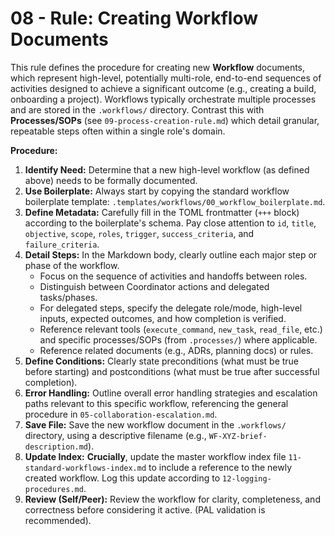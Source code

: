 # 08 - Rule: Creating Workflow Documents

This rule defines the procedure for creating new **Workflow** documents, which represent high-level, potentially multi-role, end-to-end sequences of activities designed to achieve a significant outcome (e.g., creating a build, onboarding a project). Workflows typically orchestrate multiple processes and are stored in the `.workflows/` directory. Contrast this with **Processes/SOPs** (see `09-process-creation-rule.md`) which detail granular, repeatable steps often within a single role's domain.

**Procedure:**

1.  **Identify Need:** Determine that a new high-level workflow (as defined above) needs to be formally documented.
2.  **Use Boilerplate:** Always start by copying the standard workflow boilerplate template: `.templates/workflows/00_workflow_boilerplate.md`.
3.  **Define Metadata:** Carefully fill in the TOML frontmatter (`+++` block) according to the boilerplate's schema. Pay close attention to `id`, `title`, `objective`, `scope`, `roles`, `trigger`, `success_criteria`, and `failure_criteria`.
4.  **Detail Steps:** In the Markdown body, clearly outline each major step or phase of the workflow.
    *   Focus on the sequence of activities and handoffs between roles.
    *   Distinguish between Coordinator actions and delegated tasks/phases.
    *   For delegated steps, specify the delegate role/mode, high-level inputs, expected outcomes, and how completion is verified.
    *   Reference relevant tools (`execute_command`, `new_task`, `read_file`, etc.) and specific processes/SOPs (from `.processes/`) where applicable.
    *   Reference related documents (e.g., ADRs, planning docs) or rules.
5.  **Define Conditions:** Clearly state preconditions (what must be true before starting) and postconditions (what must be true after successful completion).
6.  **Error Handling:** Outline overall error handling strategies and escalation paths relevant to this specific workflow, referencing the general procedure in `05-collaboration-escalation.md`.
7.  **Save File:** Save the new workflow document in the `.workflows/` directory, using a descriptive filename (e.g., `WF-XYZ-brief-description.md`).
8.  **Update Index:** **Crucially**, update the master workflow index file `11-standard-workflows-index.md` to include a reference to the newly created workflow. Log this update according to `12-logging-procedures.md`.
9.  **Review (Self/Peer):** Review the workflow for clarity, completeness, and correctness before considering it active. (PAL validation is recommended).
